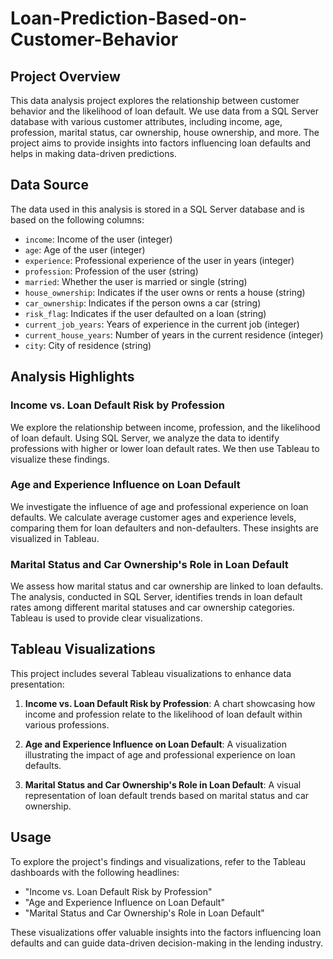 # Loan-Prediction-Based-on-Customer-Behavior
## Project Overview

This data analysis project explores the relationship between customer behavior and the likelihood of loan default. We use data from a SQL Server database with various customer attributes, including income, age, profession, marital status, car ownership, house ownership, and more. The project aims to provide insights into factors influencing loan defaults and helps in making data-driven predictions.

## Data Source

The data used in this analysis is stored in a SQL Server database and is based on the following columns:

- `income`: Income of the user (integer)
- `age`: Age of the user (integer)
- `experience`: Professional experience of the user in years (integer)
- `profession`: Profession of the user (string)
- `married`: Whether the user is married or single (string)
- `house_ownership`: Indicates if the user owns or rents a house (string)
- `car_ownership`: Indicates if the person owns a car (string)
- `risk_flag`: Indicates if the user defaulted on a loan (string)
- `current_job_years`: Years of experience in the current job (integer)
- `current_house_years`: Number of years in the current residence (integer)
- `city`: City of residence (string)

## Analysis Highlights

### Income vs. Loan Default Risk by Profession

We explore the relationship between income, profession, and the likelihood of loan default. Using SQL Server, we analyze the data to identify professions with higher or lower loan default rates. We then use Tableau to visualize these findings.

### Age and Experience Influence on Loan Default

We investigate the influence of age and professional experience on loan defaults. We calculate average customer ages and experience levels, comparing them for loan defaulters and non-defaulters. These insights are visualized in Tableau.

### Marital Status and Car Ownership's Role in Loan Default

We assess how marital status and car ownership are linked to loan defaults. The analysis, conducted in SQL Server, identifies trends in loan default rates among different marital statuses and car ownership categories. Tableau is used to provide clear visualizations.

## Tableau Visualizations

This project includes several Tableau visualizations to enhance data presentation:

1. **Income vs. Loan Default Risk by Profession**: A chart showcasing how income and profession relate to the likelihood of loan default within various professions.

2. **Age and Experience Influence on Loan Default**: A visualization illustrating the impact of age and professional experience on loan defaults.

3. **Marital Status and Car Ownership's Role in Loan Default**: A visual representation of loan default trends based on marital status and car ownership.

## Usage

To explore the project's findings and visualizations, refer to the Tableau dashboards with the following headlines:

- "Income vs. Loan Default Risk by Profession"
- "Age and Experience Influence on Loan Default"
- "Marital Status and Car Ownership's Role in Loan Default"

These visualizations offer valuable insights into the factors influencing loan defaults and can guide data-driven decision-making in the lending industry.

